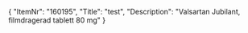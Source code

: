 {
  "ItemNr": "160195",
  "Title": "test",
  "Description": "Valsartan Jubilant, filmdragerad tablett 80 mg"
}